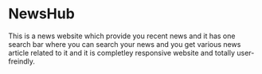 # NewsHub
This is a news website which provide you recent news and it has one search bar where you can search your news and you get various news article related to it and it is completley responsive website and totally user-freindly.
